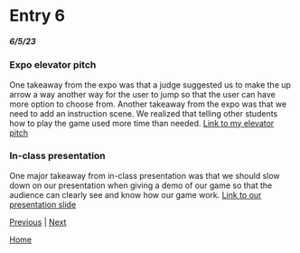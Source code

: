 # Entry 6
##### 6/5/23

### Expo elevator pitch
One takeaway from the expo was that a judge suggested us to make the up arrow a way another way for the user to jump so that the user can have more option to choose from. Another takeaway from the expo was that we need to add an instruction scene. We realized that telling other students how to play the game used more time than needed. [Link to my elevator pitch](https://docs.google.com/document/d/1vIZ7mB2GwawjiH-ygJTlsPSdjDVUAj3yN2mG1XI__yE/edit) 

### In-class presentation 
One major takeaway from in-class presentation was that we should slow down on our presentation when giving a demo of our game so that the audience can clearly see and know how our game work. [Link to our presentation slide](https://docs.google.com/presentation/d/18cxWqP1cokwUJIaiEXNiO7qoK497ZI2w6uPl_6NhVuo/edit#slide=id.g24390b4a273_0_10135) 

[Previous](entry05.md) | [Next](entry07.md)

[Home](../README.md)
